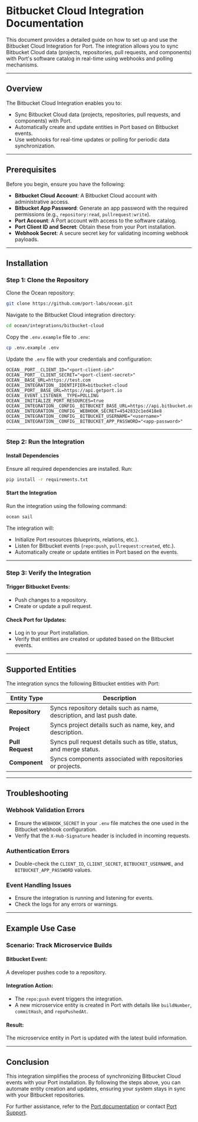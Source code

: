 # Bitbucket Cloud Integration Documentation

This document provides a detailed guide on how to set up and use the Bitbucket Cloud Integration for Port. The integration allows you to sync Bitbucket Cloud data (projects, repositories, pull requests, and components) with Port's software catalog in real-time using webhooks and polling mechanisms.

---

## Overview

The Bitbucket Cloud Integration enables you to:

- Sync Bitbucket Cloud data (projects, repositories, pull requests, and components) with Port.
- Automatically create and update entities in Port based on Bitbucket events.
- Use webhooks for real-time updates or polling for periodic data synchronization.

---

## Prerequisites

Before you begin, ensure you have the following:

- **Bitbucket Cloud Account**: A Bitbucket Cloud account with administrative access.
- **Bitbucket App Password**: Generate an app password with the required permissions (e.g., `repository:read`, `pullrequest:write`).
- **Port Account**: A Port account with access to the software catalog.
- **Port Client ID and Secret**: Obtain these from your Port installation.
- **Webhook Secret**: A secure secret key for validating incoming webhook payloads.

---

## Installation

### Step 1: Clone the Repository

Clone the Ocean repository:

```bash
git clone https://github.com/port-labs/ocean.git
```

Navigate to the Bitbucket Cloud integration directory:

```bash
cd ocean/integrations/bitbucket-cloud 
```

Copy the `.env.example` file to `.env`:

```bash
cp .env.example .env 
```

Update the `.env` file with your credentials and configuration:

```plaintext
OCEAN__PORT__CLIENT_ID="<port-client-id>"
OCEAN__PORT__CLIENT_SECRET="<port-client-secret>"
OCEAN__BASE_URL=https://test.com
OCEAN__INTEGRATION__IDENTIFIER=bitbucket-cloud
OCEAN__PORT__BASE_URL=https://api.getport.io
OCEAN__EVENT_LISTENER__TYPE=POLLING
OCEAN__INITIALIZE_PORT_RESOURCES=true
OCEAN__INTEGRATION__CONFIG__BITBUCKET_BASE_URL=https://api.bitbucket.org/2.0
OCEAN__INTEGRATION__CONFIG__WEBHOOK_SECRET=4542832c1ed418e8
OCEAN__INTEGRATION__CONFIG__BITBUCKET_USERNAME="<username>"
OCEAN__INTEGRATION__CONFIG__BITBUCKET_APP_PASSWORD="<app-password>"
```

---

### Step 2: Run the Integration

#### Install Dependencies
Ensure all required dependencies are installed. Run:

```bash
pip install -r requirements.txt
```

#### Start the Integration
Run the integration using the following command:

```bash
ocean sail
```

The integration will:

- Initialize Port resources (blueprints, relations, etc.).
- Listen for Bitbucket events (`repo:push`, `pullrequest:created`, etc.).
- Automatically create or update entities in Port based on the events.

---

### Step 3: Verify the Integration

#### Trigger Bitbucket Events:
- Push changes to a repository.
- Create or update a pull request.

#### Check Port for Updates:
- Log in to your Port installation.
- Verify that entities are created or updated based on the Bitbucket events.

---

## Supported Entities

The integration syncs the following Bitbucket entities with Port:

| Entity Type  | Description |
|-------------|------------|
| **Repository** | Syncs repository details such as name, description, and last push date. |
| **Project** | Syncs project details such as name, key, and description. |
| **Pull Request** | Syncs pull request details such as title, status, and merge status. |
| **Component** | Syncs components associated with repositories or projects. |

---

## Troubleshooting

### Webhook Validation Errors
- Ensure the `WEBHOOK_SECRET` in your `.env` file matches the one used in the Bitbucket webhook configuration.
- Verify that the `X-Hub-Signature` header is included in incoming requests.

### Authentication Errors
- Double-check the `CLIENT_ID`, `CLIENT_SECRET`, `BITBUCKET_USERNAME`, and `BITBUCKET_APP_PASSWORD` values.

### Event Handling Issues
- Ensure the integration is running and listening for events.
- Check the logs for any errors or warnings.

---

## Example Use Case

### Scenario: Track Microservice Builds

#### Bitbucket Event:
A developer pushes code to a repository.

#### Integration Action:
- The `repo:push` event triggers the integration.
- A new microservice entity is created in Port with details like `buildNumber`, `commitHash`, and `repoPushedAt`.

#### Result:
The microservice entity in Port is updated with the latest build information.

---

## Conclusion

This integration simplifies the process of synchronizing Bitbucket Cloud events with your Port installation. By following the steps above, you can automate entity creation and updates, ensuring your system stays in sync with your Bitbucket repositories.

For further assistance, refer to the [Port documentation](https://docs.port.io/) or contact [Port Support](https://www.getport.io/support).

